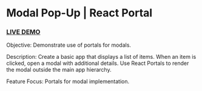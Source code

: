 # Modal Pop-Up | React Portal

### <a href="https://radiant-pika-a8b7d0.netlify.app/">LIVE DEMO</a> 

Objective: Demonstrate use of portals for modals.

Description: Create a basic app that displays a list of items. When an item is clicked, open a modal with additional details. Use React Portals to render the modal outside the main app hierarchy.

Feature Focus: Portals for modal implementation.